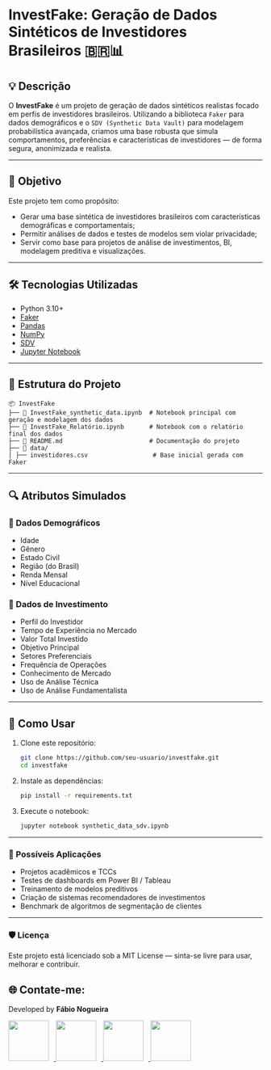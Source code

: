 # InvestFake: Geração de Dados Sintéticos de Investidores Brasileiros 🇧🇷📊

## 💡 Descrição

O **InvestFake** é um projeto de geração de dados sintéticos realistas focado em perfis de investidores brasileiros. Utilizando a biblioteca `Faker` para dados demográficos e o `SDV (Synthetic Data Vault)` para modelagem probabilística avançada, criamos uma base robusta que simula comportamentos, preferências e características de investidores — de forma segura, anonimizada e realista.

---

## 🎯 Objetivo

Este projeto tem como propósito:

- Gerar uma base sintética de investidores brasileiros com características demográficas e comportamentais;
- Permitir análises de dados e testes de modelos sem violar privacidade;
- Servir como base para projetos de análise de investimentos, BI, modelagem preditiva e visualizações.

---

## 🛠️ Tecnologias Utilizadas

- Python 3.10+
- [Faker](https://faker.readthedocs.io/en/master/)
- [Pandas](https://pandas.pydata.org/)
- [NumPy](https://numpy.org/)
- [SDV](https://docs.sdv.dev/)
- [Jupyter Notebook](https://jupyter.org/)

---

## 📁 Estrutura do Projeto
```
📦 InvestFake
├── 📄 InvestFake_synthetic_data.ipynb  # Notebook principal com geração e modelagem dos dados
├── 📄 InvestFake_Relatório.ipynb       # Notebook com o relatório final dos dados
├── 📄 README.md                        # Documentação do projeto
├── 📁 data/
│ ├── investidores.csv                  # Base inicial gerada com Faker
```

---

## 🔍 Atributos Simulados

### 🎫 Dados Demográficos
- Idade
- Gênero
- Estado Civil
- Região (do Brasil)
- Renda Mensal
- Nível Educacional

### 💸 Dados de Investimento
- Perfil do Investidor
- Tempo de Experiência no Mercado
- Valor Total Investido
- Objetivo Principal
- Setores Preferenciais
- Frequência de Operações
- Conhecimento de Mercado
- Uso de Análise Técnica
- Uso de Análise Fundamentalista

---

## 🚀 Como Usar

1. Clone este repositório:
   ```bash
   git clone https://github.com/seu-usuario/investfake.git
   cd investfake

2. Instale as dependências:

   ```bash
   pip install -r requirements.txt

2. Execute o notebook:

   ```bash
   jupyter notebook synthetic_data_sdv.ipynb

---

### 📌 Possíveis Aplicações
- Projetos acadêmicos e TCCs
- Testes de dashboards em Power BI / Tableau
- Treinamento de modelos preditivos
- Criação de sistemas recomendadores de investimentos
- Benchmark de algoritmos de segmentação de clientes

---

### 🛡️ Licença
Este projeto está licenciado sob a MIT License — sinta-se livre para usar, melhorar e contribuir.

<!-- Início da seção "Contato" -->
<h2>🌐 Contate-me: </h2>
<div>
  <p>Developed by <b>Fábio Nogueira</b></p>
</div>
<p>
<a href="https://www.linkedin.com/in/faanogueira/" target="_blank"><img style="padding-right: 10px;" src="https://img.icons8.com/?size=100&id=13930&format=png&color=000000" target="_blank" width="80"> </a>
<a href="https://github.com/faanogueira" target="_blank"><img style="padding-right: 10px;" src="https://img.icons8.com/?size=100&id=AZOZNnY73haj&format=png&color=000000" target="_blank" width="80"> </a>
<a href="https://api.whatsapp.com/send?phone=5571983937557" target="_blank"><img style="padding-right: 10px;" src="https://img.icons8.com/?size=100&id=16713&format=png&color=000000" target="_blank" width="80"> </a>
<a href="mailto:faanogueira@gmail.com"><img style="padding-right: 10px;" src="https://img.icons8.com/?size=100&id=P7UIlhbpWzZm&format=png&color=000000" target="_blank" width="80"> </a> 
</p>
<!-- Fim da seção "Contato" -->
